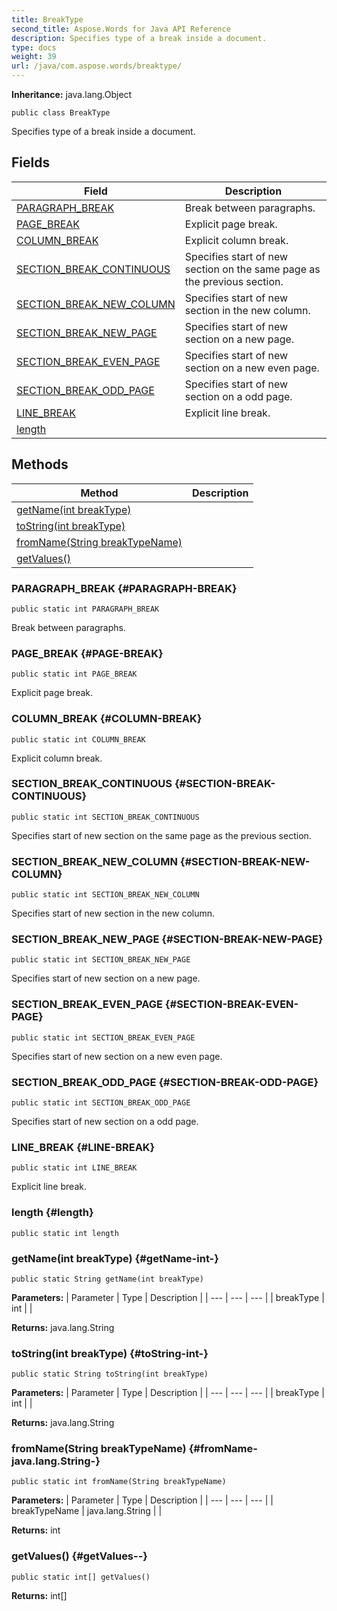 ```yaml
---
title: BreakType
second_title: Aspose.Words for Java API Reference
description: Specifies type of a break inside a document.
type: docs
weight: 39
url: /java/com.aspose.words/breaktype/
---
```


**Inheritance:**
java.lang.Object
```
public class BreakType
```

Specifies type of a break inside a document.
## Fields

| Field | Description |
| --- | --- |
| [PARAGRAPH_BREAK](#PARAGRAPH-BREAK) | Break between paragraphs. |
| [PAGE_BREAK](#PAGE-BREAK) | Explicit page break. |
| [COLUMN_BREAK](#COLUMN-BREAK) | Explicit column break. |
| [SECTION_BREAK_CONTINUOUS](#SECTION-BREAK-CONTINUOUS) | Specifies start of new section on the same page as the previous section. |
| [SECTION_BREAK_NEW_COLUMN](#SECTION-BREAK-NEW-COLUMN) | Specifies start of new section in the new column. |
| [SECTION_BREAK_NEW_PAGE](#SECTION-BREAK-NEW-PAGE) | Specifies start of new section on a new page. |
| [SECTION_BREAK_EVEN_PAGE](#SECTION-BREAK-EVEN-PAGE) | Specifies start of new section on a new even page. |
| [SECTION_BREAK_ODD_PAGE](#SECTION-BREAK-ODD-PAGE) | Specifies start of new section on a odd page. |
| [LINE_BREAK](#LINE-BREAK) | Explicit line break. |
| [length](#length) |  |
## Methods

| Method | Description |
| --- | --- |
| [getName(int breakType)](#getName-int-) |  |
| [toString(int breakType)](#toString-int-) |  |
| [fromName(String breakTypeName)](#fromName-java.lang.String-) |  |
| [getValues()](#getValues--) |  |
### PARAGRAPH_BREAK {#PARAGRAPH-BREAK}
```
public static int PARAGRAPH_BREAK
```


Break between paragraphs.

### PAGE_BREAK {#PAGE-BREAK}
```
public static int PAGE_BREAK
```


Explicit page break.

### COLUMN_BREAK {#COLUMN-BREAK}
```
public static int COLUMN_BREAK
```


Explicit column break.

### SECTION_BREAK_CONTINUOUS {#SECTION-BREAK-CONTINUOUS}
```
public static int SECTION_BREAK_CONTINUOUS
```


Specifies start of new section on the same page as the previous section.

### SECTION_BREAK_NEW_COLUMN {#SECTION-BREAK-NEW-COLUMN}
```
public static int SECTION_BREAK_NEW_COLUMN
```


Specifies start of new section in the new column.

### SECTION_BREAK_NEW_PAGE {#SECTION-BREAK-NEW-PAGE}
```
public static int SECTION_BREAK_NEW_PAGE
```


Specifies start of new section on a new page.

### SECTION_BREAK_EVEN_PAGE {#SECTION-BREAK-EVEN-PAGE}
```
public static int SECTION_BREAK_EVEN_PAGE
```


Specifies start of new section on a new even page.

### SECTION_BREAK_ODD_PAGE {#SECTION-BREAK-ODD-PAGE}
```
public static int SECTION_BREAK_ODD_PAGE
```


Specifies start of new section on a odd page.

### LINE_BREAK {#LINE-BREAK}
```
public static int LINE_BREAK
```


Explicit line break.

### length {#length}
```
public static int length
```


### getName(int breakType) {#getName-int-}
```
public static String getName(int breakType)
```




**Parameters:**
| Parameter | Type | Description |
| --- | --- | --- |
| breakType | int |  |

**Returns:**
java.lang.String
### toString(int breakType) {#toString-int-}
```
public static String toString(int breakType)
```




**Parameters:**
| Parameter | Type | Description |
| --- | --- | --- |
| breakType | int |  |

**Returns:**
java.lang.String
### fromName(String breakTypeName) {#fromName-java.lang.String-}
```
public static int fromName(String breakTypeName)
```




**Parameters:**
| Parameter | Type | Description |
| --- | --- | --- |
| breakTypeName | java.lang.String |  |

**Returns:**
int
### getValues() {#getValues--}
```
public static int[] getValues()
```




**Returns:**
int[]
